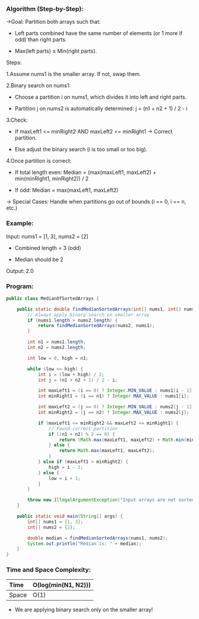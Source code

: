 ### Algorithm (Step-by-Step):
->Goal:
Partition both arrays such that:

* Left parts combined have the same number of elements (or 1 more if odd) than right parts.

* Max(left parts) ≤ Min(right parts).

Steps:

1.Assume nums1 is the smaller array. If not, swap them.

2.Binary search on nums1:

* Choose a partition i on nums1, which divides it into left and right parts.

* Partition j on nums2 is automatically determined:
j = (n1 + n2 + 1) / 2 - i

3.Check:

* If maxLeft1 <= minRight2 AND maxLeft2 <= minRight1 → Correct partition.

* Else adjust the binary search (i is too small or too big).

4.Once partition is correct:

* If total length even:
Median = (max(maxLeft1, maxLeft2) + min(minRight1, minRight2)) / 2

* If odd:
Median = max(maxLeft1, maxLeft2)

-> Special Cases:
Handle when partitions go out of bounds (i == 0, i == n, etc.)  

### Example:
Input:
nums1 = [1, 3], nums2 = [2]

* Combined length = 3 (odd)

* Median should be 2

Output:
2.0  

### Program:
```Java
public class MedianOfSortedArrays {

    public static double findMedianSortedArrays(int[] nums1, int[] nums2) {
        // Always apply binary search on smaller array
        if (nums1.length > nums2.length) {
            return findMedianSortedArrays(nums2, nums1);
        }

        int n1 = nums1.length;
        int n2 = nums2.length;

        int low = 0, high = n1;

        while (low <= high) {
            int i = (low + high) / 2;
            int j = (n1 + n2 + 1) / 2 - i;

            int maxLeft1 = (i == 0) ? Integer.MIN_VALUE : nums1[i - 1];
            int minRight1 = (i == n1) ? Integer.MAX_VALUE : nums1[i];

            int maxLeft2 = (j == 0) ? Integer.MIN_VALUE : nums2[j - 1];
            int minRight2 = (j == n2) ? Integer.MAX_VALUE : nums2[j];

            if (maxLeft1 <= minRight2 && maxLeft2 <= minRight1) {
                // Found correct partition
                if ((n1 + n2) % 2 == 0) {
                    return (Math.max(maxLeft1, maxLeft2) + Math.min(minRight1, minRight2)) / 2.0;
                } else {
                    return Math.max(maxLeft1, maxLeft2);
                }
            } else if (maxLeft1 > minRight2) {
                high = i - 1;
            } else {
                low = i + 1;
            }
        }

        throw new IllegalArgumentException("Input arrays are not sorted properly.");
    }

    public static void main(String[] args) {
        int[] nums1 = {1, 3};
        int[] nums2 = {2};

        double median = findMedianSortedArrays(nums1, nums2);
        System.out.println("Median is: " + median);
    }
}
```
### Time and Space Complexity:

|Time|	O(log(min(N1, N2)))|
|:---|:---|
|Space|	O(1)|
* We are applying binary search only on the smaller array!
